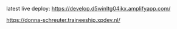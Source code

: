 latest live deploy:
https://develop.d5winltg04ikx.amplifyapp.com/

https://donna-schreuter.traineeship.xpdev.nl/

